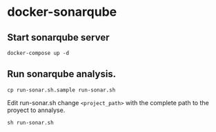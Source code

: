 # docker-sonarqube

## Start sonarqube server

`docker-compose up -d`

## Run sonarqube analysis.

`cp run-sonar.sh.sample run-sonar.sh`

Edit run-sonar.sh change `<project_path>` with the complete path to the proyect to annalyse. 

`sh run-sonar.sh`